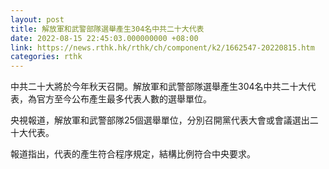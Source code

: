 ```yaml
---
layout: post
title: 解放軍和武警部隊選舉產生304名中共二十大代表
date: 2022-08-15 22:45:03.000000000 +08:00
link: https://news.rthk.hk/rthk/ch/component/k2/1662547-20220815.htm
categories: rthk
---
```


中共二十大將於今年秋天召開。解放軍和武警部隊選舉產生304名中共二十大代表，為官方至今公布產生最多代表人數的選舉單位。

央視報道，解放軍和武警部隊25個選舉單位，分別召開黨代表大會或會議選出二十大代表。

報道指出，代表的產生符合程序規定，結構比例符合中央要求。
